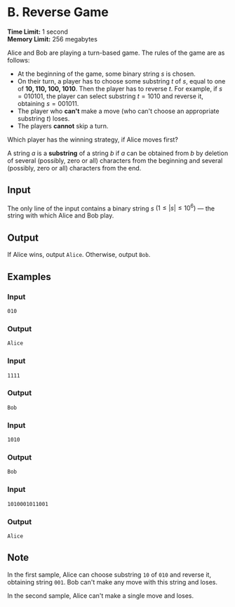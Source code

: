 # B. Reverse Game

**Time Limit:** 1 second  
**Memory Limit:** 256 megabytes  

Alice and Bob are playing a turn-based game. The rules of the game are as follows:  

- At the beginning of the game, some binary string $s$ is chosen.  
- On their turn, a player has to choose some substring $t$ of $s$, equal to one of **10, 110, 100, 1010**. Then the player has to reverse $t$. For example, if $s = 010101$, the player can select substring $t = 1010$ and reverse it, obtaining $s = 001011$.  
- The player who **can't** make a move (who can't choose an appropriate substring $t$) loses.  
- The players **cannot** skip a turn.  

Which player has the winning strategy, if Alice moves first?  

A string $a$ is a **substring** of a string $b$ if $a$ can be obtained from $b$ by deletion of several (possibly, zero or all) characters from the beginning and several (possibly, zero or all) characters from the end.  

## Input  

The only line of the input contains a binary string $s$ $(1 \leq |s| \leq 10^6)$ — the string with which Alice and Bob play.  

## Output  

If Alice wins, output `Alice`. Otherwise, output `Bob`.  

## Examples  

### Input  
```
010
```
### Output  
```
Alice
```

### Input  
```
1111
```
### Output  
```
Bob
```

### Input  
```
1010
```
### Output  
```
Bob
```

### Input  
```
1010001011001
```
### Output  
```
Alice
```

## Note  

In the first sample, Alice can choose substring `10` of `010` and reverse it, obtaining string `001`. Bob can't make any move with this string and loses.  

In the second sample, Alice can't make a single move and loses.  
